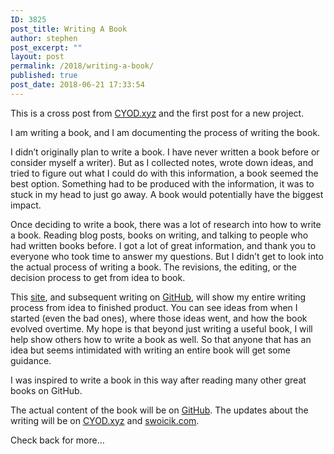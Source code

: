 ```yaml
---
ID: 3825
post_title: Writing A Book
author: stephen
post_excerpt: ""
layout: post
permalink: /2018/writing-a-book/
published: true
post_date: 2018-06-21 17:33:54
---
```

This is a cross post from <a href="http://cyod.xyz" target="_blank" rel="noopener">CYOD.xyz</a> and the first post for a new project.

I am writing a book, and I am documenting the process of writing the book.

I didn’t originally plan to write a book. I have never written a book before or consider myself a writer). But as I collected notes, wrote down ideas, and tried to figure out what I could do with this information, a book seemed the best option. Something had to be produced with the information, it was to stuck in my head to just go away. A book would potentially have the biggest impact.

Once deciding to write a book, there was a lot of research into how to write a book. Reading blog posts, books on writing, and talking to people who had written books before. I got a lot of great information, and thank you to everyone who took time to answer my questions. But I didn’t get to look into the actual process of writing a book. The revisions, the editing, or the decision process to get from idea to book.

This <a href="https://swoicik.github.io/cyod">site</a>, and subsequent writing on <a href="https://github.com/swoicik/cyod">GitHub</a>, will show my entire writing process from idea to finished product. You can see ideas from when I started (even the bad ones), where those ideas went, and how the book evolved overtime. My hope is that beyond just writing a useful book, I will help show others how to write a book as well. So that anyone that has an idea but seems intimidated with writing an entire book will get some guidance.

I was inspired to write a book in this way after reading many other great books on GitHub.

The actual content of the book will be on <a href="https://github.com/swoicik/cyod">GitHub</a>. The updates about the writing will be on <a href="https://cyod.xyz" target="_blank" rel="noopener">CYOD.xyz</a> and <a href="https://swoicik.com/category/cyod/">swoicik.com</a>.

Check back for more…
